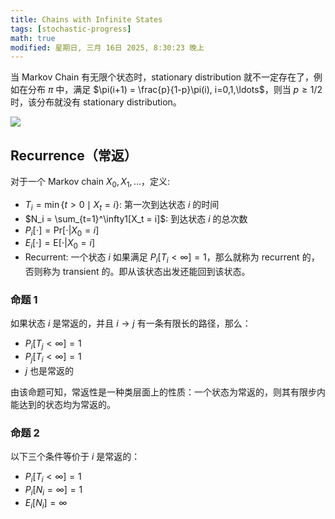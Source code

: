 ```yaml
---
title: Chains with Infinite States
tags: [stochastic-progress]
math: true
modified: 星期日, 三月 16日 2025, 8:30:23 晚上
---
```


当 Markov Chain 有无限个状态时，stationary distribution 就不一定存在了，例如在分布 $\pi$ 中，满足 $\pi(i+1) = \frac{p}{1-p}\pi(i), i=0,1,\ldots$，则当 $p \ge 1/2$ 时，该分布就没有 stationary distribution。

![](https://notes.sjtu.edu.cn/uploads/upload_621b255a241512efb9b6cea8c35dd1f8.png)

## Recurrence（常返）

对于一个 Markov chain $X_0, X_1, \ldots$，定义:

- $T_i = \min\{ t > 0 \mid X_t = i \}$: 第一次到达状态 $i$ 的时间
- $N_i = \sum_{t=1}^\infty1[X_t = i]$: 到达状态 $i$ 的总次数
- $P_i[\cdot] = \mathrm{Pr}[\cdot | X_0=i]$
- $E_i[\cdot] = \mathrm{E}[\cdot | X_0=i]$
- Recurrent: 一个状态 $i$ 如果满足 $P_i[T_i < \infty] = 1$，那么就称为 recurrent 的，否则称为 transient 的。即从该状态出发还能回到该状态。

### 命题 1

如果状态 $i$ 是常返的，并且 $i \rightarrow j$ 有一条有限长的路径，那么：

- $P_i[T_j < \infty] = 1$
- $P_j[T_i < \infty] = 1$
- $j$ 也是常返的

由该命题可知，常返性是一种类层面上的性质：一个状态为常返的，则其有限步内能达到的状态均为常返的。

### 命题 2

以下三个条件等价于 $i$ 是常返的：

- $P_i[T_i < \infty] = 1$
- $P_i[N_i = \infty] = 1$
- $E_i[N_i] = \infty$
